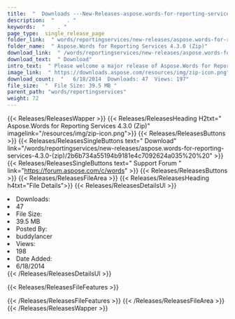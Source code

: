 ```yaml
---
title:  "  Downloads ---New-Releases-aspose.words-for-reporting-services-4.3.0-(zip) . " 
description:  "    . " 
keywords:  "    . " 
page_type:  single_release_page
folder_link:  " words/reportingservices/new-releases/aspose.words-for-reporting-services-4.3.0-(zip)/"
folder_name:  " Aspose.Words for Reporting Services 4.3.0 (Zip)"
download_link:  " /words/reportingservices/new-releases/aspose.words-for-reporting-services-4.3.0-(zip)/2b6b734a55194b9181e4c7092624a035"
download_text:  " Download"
intro_text:  " Please welcome a major release of Aspose.Words for Reporting Services with full ..."
image_link:  " https://downloads.aspose.com/resources/img/zip-icon.png"
download_count:  "   6/18/2014  Downloads: 47  Views: 197"
file_size:  "  File Size: 39.5 MB "
parent_path: "words/reportingservices"
weight: 72 
---
```


{{< Releases/ReleasesWapper >}}
  {{< Releases/ReleasesHeading H2txt=" Aspose.Words for Reporting Services 4.3.0 (Zip)" imagelink="/resources/img/zip-icon.png">}}
  {{< Releases/ReleasesButtons >}}
    {{< Releases/ReleasesSingleButtons text=" Download" link="/words/reportingservices/new-releases/aspose.words-for-reporting-services-4.3.0-(zip)/2b6b734a55194b9181e4c7092624a035%20%20" >}}
    {{< Releases/ReleasesSingleButtons text=" Support Forum " link="https://forum.aspose.com/c/words" >}}
  {{< Releases/ReleasesButtons >}}
  {{< Releases/ReleasesFileArea >}}
    {{< Releases/ReleasesHeading h4txt="File Details">}}
    {{< Releases/ReleasesDetailsUl >}}
             <li>Downloads:</li><li>47</li><li>File Size:</li><li>39.5 MB</li><li>Posted By:</li><li>buddylancer</li><li>Views:</li><li>198</li><li>Date Added:</li><li>6/18/2014</li>
    {{< /Releases/ReleasesDetailsUl >}}

  {{< Releases/ReleasesFileFeatures >}}
      
  {{< /Releases/ReleasesFileFeatures >}}
 {{< /Releases/ReleasesFileArea >}}
{{< /Releases/ReleasesWapper >}}


